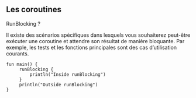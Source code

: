 ## Les coroutines
RunBlocking ?

Il existe des scénarios spécifiques dans lesquels vous souhaiterez peut-être exécuter une coroutine et attendre son résultat de manière bloquante. Par exemple, les tests et les fonctions principales sont des cas d’utilisation courants.
```
fun main() {
     runBlocking {
         println("Inside runBlocking")
     }
     println("Outside runBlocking")
}
```
